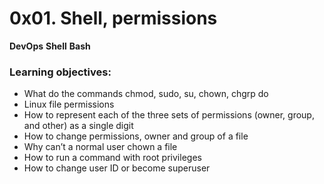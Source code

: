 # 0x01. Shell, permissions  
**DevOps** **Shell** **Bash**  
  
### Learning objectives:  
- What do the commands chmod, sudo, su, chown, chgrp do  
- Linux file permissions  
- How to represent each of the three sets of permissions (owner, group, and other) as a single digit  
- How to change permissions, owner and group of a file  
- Why can’t a normal user chown a file  
- How to run a command with root privileges  
- How to change user ID or become superuser  

